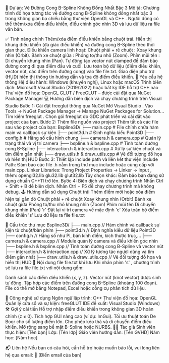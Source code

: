 🎯 Dự án: Vẽ Đường Cong B-Spline Không Đồng Nhất Bậc 3
Mô tả: Chương trình đồ họa tương tác vẽ đường cong B-Spline không đồng nhất bậc 3 trong không gian ba chiều bằng thư viện OpenGL và C++ . Người dùng có thể thêm/xóa điểm điều khiển, điều chỉnh góc nhìn 3D và lưu dữ liệu ra file văn bản. 

✅ Tính năng chính
Thêm/xóa điểm điều khiển bằng chuột trái.
Hiển thị khung điều khiển (đa giác điều khiển) và đường cong B-Spline theo thời gian thực.
Điều khiển camera linh hoạt:
Chuột phải + rê chuột : Xoay khung nhìn (Orbit).
Bánh xe chuột giữa : Phóng to/thu nhỏ (Zoom).
Phím mũi tên : Di chuyển khung nhìn (Pan).
Tự động tạo vector nút clamped để đảm bảo đường cong đi qua điểm đầu và cuối.
Lưu toàn bộ dữ liệu (điểm điều khiển, vector nút, các điểm trên đường cong) vào file file.txt.
Giao diện phụ trợ (HUD) hiển thị thông tin hướng dẫn và tọa độ điểm điều khiển.
🔧 Yêu cầu hệ thống
Hệ điều hành: Windows (khuyến nghị), Linux hoặc macOS
Trình biên dịch: Microsoft Visual Studio (2019/2022) hoặc bất kỳ IDE hỗ trợ C++ nào
Thư viện đồ họa:
OpenGL
GLUT / FreeGLUT – được cài đặt qua NuGet Package Manager
💻 Hướng dẫn biên dịch và chạy chương trình trên Visual Studio
Bước 1: Cài đặt freeglut thông qua NuGet
Mở Visual Studio .
Vào Tools → NuGet Package Manager → Manage NuGet Packages for Solution...
Tìm kiếm freeglut .
Chọn gói freeglut do GDC phát triển và cài đặt vào project của bạn.
Bước 2: Thêm file nguồn vào project
Thêm tất cả các file sau vào project của bạn:
Bspline3D/
├── main.cpp                  # File chính chứa hàm main và callback sự kiện
├── point3d.h                 # Định nghĩa kiểu Point3D
├── config.h                  # Hằng số cấu hình chung
├── camera.h & camera.cpp     # Quản lý trạng thái và vị trí camera
├── bspline.h & bspline.cpp  # Tính toán đường cong B-Spline
├── interaction.h & interaction.cpp # Xử lý sự kiện chuột và tìm điểm gần nhất
├── draw_utils.h & draw_utils.cpp # Vẽ đối tượng đồ họa và hiển thị HUD
Bước 3: Thiết lập include path và liên kết thư viện
Include Path:
Đảm bảo các file .h nằm trong thư mục include hoặc cùng cấp với main.cpp.
Linker Libraries:
Trong Project Properties → Linker → Input , thêm:
opengl32.lib
glu32.lib
glut32.lib
Tùy chọn khác:
Đảm bảo bạn đang sử dụng chuẩn C++11 trở lên.
Bước 4: Biên dịch và chạy chương trình
Nhấn Ctrl + Shift + B để biên dịch.
Nhấn Ctrl + F5 để chạy chương trình mà không debug.
🕹️ Hướng dẫn sử dụng
Chuột trái
Thêm điểm mới hoặc xóa điểm hiện tại gần đó
Chuột phải + rê chuột
Xoay khung nhìn (Orbit)
Bánh xe chuột giữa
Phóng to/thu nhỏ khung nhìn (Zoom)
Phím mũi tên
Di chuyển khung nhìn (Pan)
'r'
Đặt lại vị trí camera về mặc định
'c'
Xóa toàn bộ điểm điều khiển
's'
Lưu dữ liệu ra file
file.txt

📁 Cấu trúc thư mục
Bspline3D/
├── main.cpp                  // Hàm chính và callback sự kiện từ chuột/bàn phím
├── point3d.h                 // Định nghĩa kiểu dữ liệu Point3D
├── config.h                  // Hằng số như PI, bán kính điểm, kích thước trục,...
├── camera.h & camera.cpp     // Module quản lý camera và điều khiển góc nhìn
├── bspline.h & bspline.cpp  // Tính toán đường cong B-Spline và vector nút
├── interaction.h & interaction.cpp // Xử lý tương tác người dùng và tìm điểm gần nhất
├── draw_utils.h & draw_utils.cpp // Vẽ đối tượng đồ họa và hiển thị HUD
📄 Nội dung file file.txt khi lưu
Khi nhấn phím 's' , chương trình sẽ lưu ra file file.txt với nội dung gồm:

Danh sách các điểm điều khiển (x, y, z).
Vector nút (knot vector) được sinh tự động.
Tập hợp các điểm trên đường cong B-Spline (khoảng 100 đoạn).
File có thể mở bằng Notepad, Excel hoặc công cụ phân tích dữ liệu.

📌 Công nghệ sử dụng
Ngôn ngữ lập trình: C++
Thư viện đồ họa: OpenGL
Quản lý cửa sổ và sự kiện: freeGLUT
IDE đề xuất: Visual Studio (Windows)
🛠️ Gợi ý cải tiến
Hỗ trợ nhập điểm điều khiển trong không gian 3D hoàn chỉnh (z ≠ 0).
Tích hợp GUI nâng cao (ví dụ: ImGui).
Tối ưu thuật toán De Boor cho số lượng điểm lớn.
Cho phép kéo thả và di chuyển điểm điều khiển.
Mở rộng sang bề mặt B-Spline hoặc NURBS.
🙋‍♂️ Tác giả
Sinh viên thực hiện: [Tên bạn]
Lớp: [Tên lớp]
Giáo viên hướng dẫn: [Tên GVHD]
Năm học: [Năm học]

📬 Liên hệ
Nếu bạn có câu hỏi, cần hỗ trợ hoặc muốn báo lỗi, vui lòng liên hệ qua email:
📧 [Điền email của bạn]
